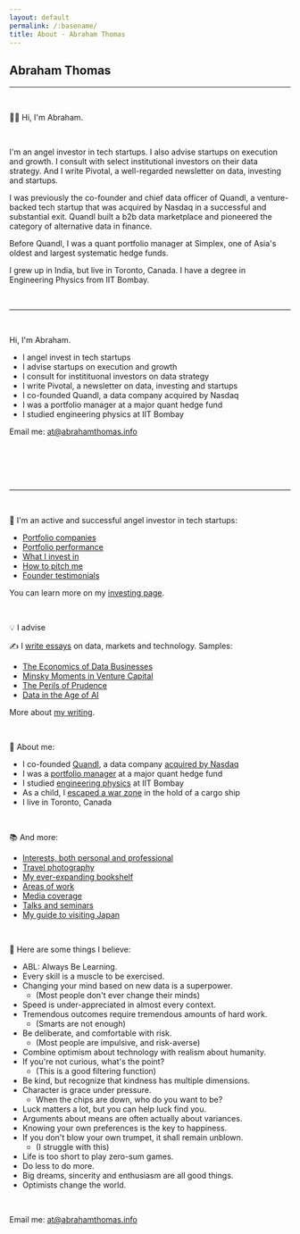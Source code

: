 ```yaml
---
layout: default
permalink: /:basename/
title: About · Abraham Thomas
---
```


## Abraham Thomas

----

<br/>

👋🏼 Hi, I'm Abraham.

&nbsp;  

I'm an angel investor in tech startups.  I also advise startups on execution and growth.  I consult with select institutional investors on their data strategy.  And I write Pivotal, a well-regarded newsletter on data, investing and startups.

I was previously the co-founder and chief data officer of Quandl, a venture-backed tech startup that was acquired by Nasdaq in a successful and substantial exit.  Quandl built a b2b data marketplace and pioneered the category of alternative data in finance.

Before Quandl, I was a quant portfolio manager at Simplex, one of Asia's oldest and largest systematic hedge funds.  

I grew up in India, but live in Toronto, Canada.  I have a degree in Engineering Physics from IIT Bombay.


&nbsp;  

----

<br/>


Hi, I'm Abraham.  

* I angel invest in tech startups  
* I advise startups on execution and growth
* I consult for institituonal investors on data strategy
* I write Pivotal, a newsletter on data, investing and startups
* I co-founded Quandl, a data company acquired by Nasdaq  
* I was a portfolio manager at a major quant hedge fund  
* I studied engineering physics at IIT Bombay  

Email me: <u><a href="mailto:at@abrahamthomas.info">at@abrahamthomas.info</a></u>

<br/>
<br/>
<br/>
<br/>

----

<br/>


🌱 I'm an active and successful angel investor in tech startups:
* [Portfolio companies](https://abrahamthomas.info/portfolio-companies/)
* [Portfolio performance](https://abrahamthomas.info/portfolio-statistics/)
* [What I invest in](https://abrahamthomas.info/angel-criteria/)
* [How to pitch me](https://abrahamthomas.info/pitch-me/)
* [Founder testimonials](https://abrahamthomas.info/testimonials/)  

You can learn more on my [investing page](https://abrahamthomas.info/investing/).  

&nbsp;  


💡 I advise  


✍️ I <a href="https://pivotal.substack.com">write essays</a> on data, markets and technology. Samples:    
* [The Economics of Data Businesses](https://pivotal.substack.com/p/economics-of-data-biz)  
* [Minsky Moments in Venture Capital](https://pivotal.substack.com/p/minsky-moments-in-venture-capital)  
* [The Perils of Prudence](https://pivotal.substack.com/p/the-perils-of-prudence)  
* [Data in the Age of AI](https://pivotal.substack.com/p/data-in-the-age-of-ai)  

More about [my writing](https://abrahamthomas.info/writing/).  

&nbsp;  





🚀 About me:
* I co-founded [Quandl](https://www.quandl.com/), a data company [acquired by Nasdaq](https://www.ft.com/content/e6de9e30-f743-11e8-af46-2022a0b02a6c)  
* I was a [portfolio manager](https://abrahamthomas.info/the-accidental-investor/) at a major quant hedge fund  
* I studied [engineering physics](https://en.wikipedia.org/wiki/Engineering_physics) at IIT Bombay  
* As a child, I [escaped a war zone](https://abrahamthomas.info/invasion/) in the hold of a cargo ship   
* I live in Toronto, Canada  

&nbsp;  

📚 And more:
* [Interests, both personal and professional](https://abrahamthomas.info/interests/)
* [Travel photography](https://abrahamthomas.info/gallery/)
* [My ever-expanding bookshelf](https://abrahamthomas.info/library/)
* [Areas of work](https://abrahamthomas.info/work/)
* [Media coverage](https://abrahamthomas.info/press/)
* [Talks and seminars](https://abrahamthomas.info/talks/)
* [My guide to visiting Japan](https://abrahamthomas.gumroad.com/l/wwrni)

&nbsp;  

🧭 Here are some things I believe:  
* ABL: Always Be Learning.  
* Every skill is a muscle to be exercised.  
* Changing your mind based on new data is a superpower.  
    - (Most people don't ever change their minds)  
* Speed is under-appreciated in almost every context.  
* Tremendous outcomes require tremendous amounts of hard work.  
    - (Smarts are not enough)  
* Be deliberate, and comfortable with risk.  
    - (Most people are impulsive, and risk-averse)  
* Combine optimism about technology with realism about humanity.  
* If you're not curious, what's the point?  
    - (This is a good filtering function)  
* Be kind, but recognize that kindness has multiple dimensions.  
* Character is grace under pressure.  
    - When the chips are down, who do you want to be?  
* Luck matters a lot, but you can help luck find you.  
* Arguments about means are often actually about variances.  
* Knowing your own preferences is the key to happiness.  
* If you don't blow your own trumpet, it shall remain unblown.  
    - (I struggle with this)  
* Life is too short to play zero-sum games.  
* Do less to do more.  
* Big dreams, sincerity and enthusiasm are all good things.  
* Optimists change the world.  
  	
&nbsp;  

Email me: <u><a href="mailto:at@abrahamthomas.info">at@abrahamthomas.info</a></u>

<br/>
<br/>
<br/>
